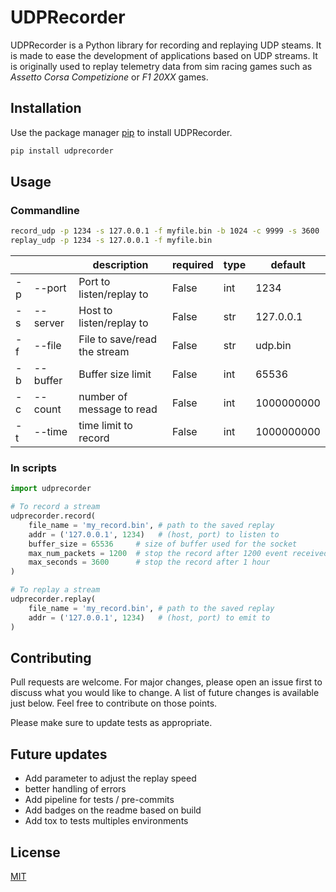 # UDPRecorder

UDPRecorder is a Python library for recording and replaying UDP steams. It is made to ease the development of applications based on UDP streams. It is originally used to replay telemetry data from sim racing games such as *Assetto Corsa Competizione* or *F1 20XX* games.

## Installation

Use the package manager [pip](https://pip.pypa.io/en/stable/) to install UDPRecorder.

```bash
pip install udprecorder
```

## Usage

### Commandline

```bash
record_udp -p 1234 -s 127.0.0.1 -f myfile.bin -b 1024 -c 9999 -s 3600
replay_udp -p 1234 -s 127.0.0.1 -f myfile.bin
```

|    |          | description                  | required | type | default    |
|----|----------|------------------------------|----------|------|------------|
| -p | --port   | Port to listen/replay to     | False    | int  | 1234       |
| -s | --server | Host to listen/replay to     | False    | str  | 127.0.0.1  |
| -f | --file   | File to save/read the stream | False    | str  | udp.bin    |
| -b | --buffer | Buffer size limit            | False    | int  | 65536      |
| -c | --count  | number of message to read    | False    | int  | 1000000000 |
| -t | --time   | time limit to record         | False    | int  | 1000000000 |

### In scripts

```python
import udprecorder

# To record a stream
udprecorder.record(
    file_name = 'my_record.bin', # path to the saved replay
    addr = ('127.0.0.1', 1234)   # (host, port) to listen to
    buffer_size = 65536     # size of buffer used for the socket
    max_num_packets = 1200  # stop the record after 1200 event received
    max_seconds = 3600      # stop the record after 1 hour
)

# To replay a stream
udprecorder.replay(
    file_name = 'my_record.bin', # path to the saved replay
    addr = ('127.0.0.1', 1234)   # (host, port) to emit to
)
```

## Contributing

Pull requests are welcome. For major changes, please open an issue first to discuss what you would like to change. A list of future changes is available just below. Feel free to contribute on those points.

Please make sure to update tests as appropriate.

## Future updates

- Add parameter to adjust the replay speed
- better handling of errors
- Add pipeline for tests / pre-commits
- Add badges on the readme based on build
- Add tox to tests multiples environments

## License

[MIT](https://choosealicense.com/licenses/mit/)
